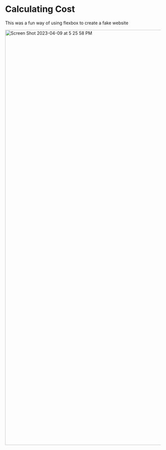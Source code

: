 # Calculating Cost

This was a fun way of using flexbox to create a fake website

<img width="1339" alt="Screen Shot 2023-04-09 at 5 25 58 PM" src="https://user-images.githubusercontent.com/49210329/230799433-9f6a45ba-9aa3-4d2b-9998-56b5f8898a0d.png">
